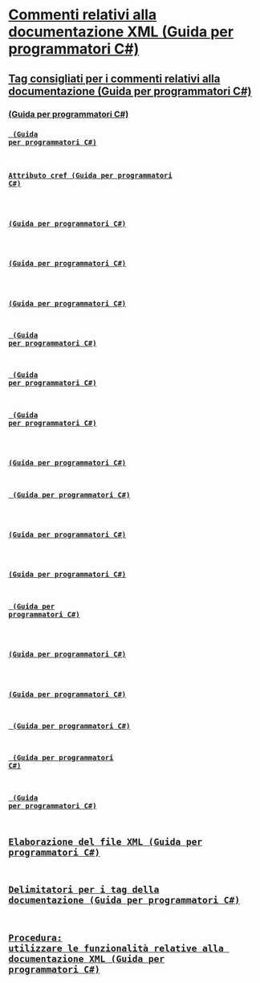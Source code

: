 # [Commenti relativi alla documentazione XML (Guida per programmatori C#)](xml-documentation-comments.md)
## [Tag consigliati per i commenti relativi alla documentazione (Guida per programmatori C#)](recommended-tags-for-documentation-comments.md)
### [<c> (Guida per programmatori C#)](code-inline.md)
### [<code> (Guida per programmatori C#)](code.md)
### [Attributo cref (Guida per programmatori C#)](cref-attribute.md)
### [<example> (Guida per programmatori C#)](example.md)
### [<exception> (Guida per programmatori C#)](exception.md)
### [<include> (Guida per programmatori C#)](include.md)
### [<list> (Guida per programmatori C#)](list.md)
### [<para> (Guida per programmatori C#)](para.md)
### [<param> (Guida per programmatori C#)](param.md)
### [<paramref> (Guida per programmatori C#)](paramref.md)
### [<permission> (Guida per programmatori C#)](permission.md)
### [<remarks> (Guida per programmatori C#)](remarks.md)
### [<returns> (Guida per programmatori C#)](returns.md)
### [<see> (Guida per programmatori C#)](see.md)
### [<seealso> (Guida per programmatori C#)](seealso.md)
### [<summary> (Guida per programmatori C#)](summary.md)
### [<typeparam> (Guida per programmatori C#)](typeparam.md)
### [<typeparamref> (Guida per programmatori C#)](typeparamref.md)
### [<value> (Guida per programmatori C#)](value.md)
## [Elaborazione del file XML (Guida per programmatori C#)](processing-the-xml-file.md)
## [Delimitatori per i tag della documentazione (Guida per programmatori C#)](delimiters-for-documentation-tags.md)
## [Procedura: utilizzare le funzionalità relative alla documentazione XML (Guida per programmatori C#)](how-to-use-the-xml-documentation-features.md)
